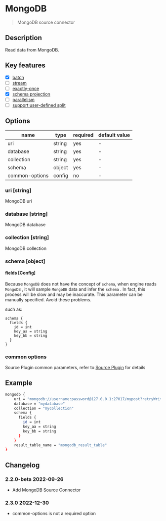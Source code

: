 # MongoDB

> MongoDB source connector

## Description

Read data from MongoDB.

## Key features

- [x] [batch](../../concept/connector-v2-features.md)
- [ ] [stream](../../concept/connector-v2-features.md)
- [ ] [exactly-once](../../concept/connector-v2-features.md)
- [x] [schema projection](../../concept/connector-v2-features.md)
- [ ] [parallelism](../../concept/connector-v2-features.md)
- [ ] [support user-defined split](../../concept/connector-v2-features.md)

## Options

| name           | type   | required | default value |
|----------------|--------|----------|---------------|
| uri            | string | yes      | -             |
| database       | string | yes      | -             |
| collection     | string | yes      | -             |
| schema         | object | yes      | -             |
| common-options | config | no       | -             |

### uri [string]

MongoDB uri

### database [string]

MongoDB database

### collection [string]

MongoDB collection

### schema [object]

#### fields [Config]

Because `MongoDB` does not have the concept of `schema`, when engine reads `MongoDB` , it will sample `MongoDB` data and infer the `schema` . In fact, this process will be slow and may be inaccurate. This parameter can be manually specified. Avoid these problems. 

such as:

```
schema {
  fields {
    id = int
    key_aa = string
    key_bb = string
  }
}
```

### common options 

Source Plugin common parameters, refer to [Source Plugin](common-options.md) for details

## Example

```bash
mongodb {
    uri = "mongodb://username:password@127.0.0.1:27017/mypost?retryWrites=true&writeConcern=majority"
    database = "mydatabase"
    collection = "mycollection"
    schema {
      fields {
        id = int
        key_aa = string
        key_bb = string
      }
    }
    result_table_name = "mongodb_result_table"
}
```

## Changelog

### 2.2.0-beta 2022-09-26

- Add MongoDB Source Connector

### 2.3.0 2022-12-30

- common-options is not a required option
